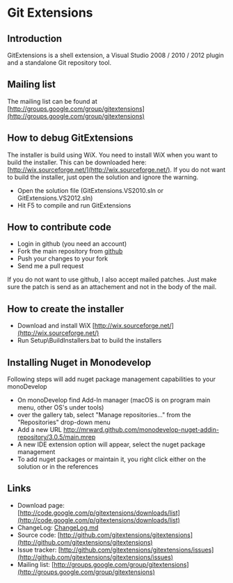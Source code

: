 # Git Extensions

## Introduction

GitExtensions is a shell extension, a Visual Studio 2008 / 2010 / 2012 plugin and a standalone Git repository tool.

## Mailing list

The mailing list can be found at [http://groups.google.com/group/gitextensions](http://groups.google.com/group/gitextensions)

## How to debug GitExtensions

The installer is build using WiX. You need to install WiX when you want to build the installer. This can be downloaded here: [http://wix.sourceforge.net/](http://wix.sourceforge.net/). If you do not want to build the installer, just open the solution and ignore the warning.

* Open the solution file (GitExtensions.VS2010.sln or GitExtensions.VS2012.sln)
* Hit F5 to compile and run GitExtensions

## How to contribute code

* Login in github (you need an account)
* Fork the main repository from [github](http://github.com/gitextensions/gitextensions)
* Push your changes to your fork
* Send me a pull request

If you do not want to use github, I also accept mailed patches. Just make sure the patch is send as an attachement and not in the body of the mail.

## How to create the installer

* Download and install WiX [http://wix.sourceforge.net/](http://wix.sourceforge.net/)
* Run Setup\\BuildInstallers.bat to build the installers

## Installing Nuget in Monodevelop

Following steps will add nuget package management capabilities to your monoDevelop

* On monoDevelop find Add-In manager (macOS is on program main menu, other OS's under tools)
* over the gallery tab, select "Manage repositories..." from the "Repositories" drop-down menu
* Add a new URL http://mrward.github.com/monodevelop-nuget-addin-repository/3.0.5/main.mrep
* A new IDE extension option will appear, select the nuget package management
* To add nuget packages or maintain it, you right click either on the solution or in the references

## Links

* Download page: [http://code.google.com/p/gitextensions/downloads/list](http://code.google.com/p/gitextensions/downloads/list)
* ChangeLog: [ChangeLog.md](GitUI/Resources/ChangeLog.md)
* Source code: [http://github.com/gitextensions/gitextensions](http://github.com/gitextensions/gitextensions)
* Issue tracker: [http://github.com/gitextensions/gitextensions/issues](http://github.com/gitextensions/gitextensions/issues)
* Mailing list: [http://groups.google.com/group/gitextensions](http://groups.google.com/group/gitextensions)
